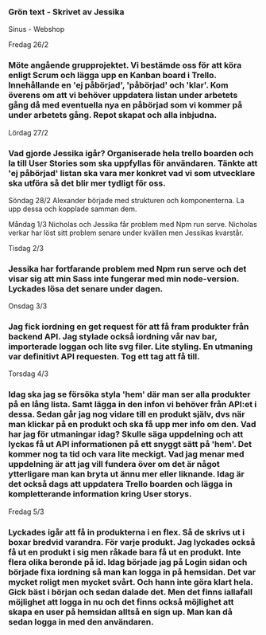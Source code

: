 ### Grön text - Skrivet av Jessika

Sinus - Webshop

Fredag 26/2

### Möte angående grupprojektet. Vi bestämde oss för att köra enligt Scrum och lägga upp en Kanban board i Trello. Innehållande en 'ej påbörjad', 'påbörjad' och 'klar'. Kom överens om att vi behöver uppdatera listan under arbetets gång då med eventuella nya en påbörjad som vi kommer på under arbetets gång. Repot skapat och alla inbjudna.

Lördag 27/2

### Vad gjorde Jessika igår? Organiserade hela trello boarden och la till User Stories som ska uppfyllas för användaren. Tänkte att 'ej påbörjad' listan ska vara mer konkret vad vi som utvecklare ska utföra så det blir mer tydligt för oss.

Söndag 28/2
Alexander började med strukturen och komponenterna. La upp dessa och kopplade samman dem.

Måndag 1/3
Nicholas och Jessika får problem med Npm run serve. Nicholas verkar har löst sitt problem senare under kvällen men Jessikas kvarstår.

Tisdag 2/3

### Jessika har fortfarande problem med Npm run serve och det visar sig att min Sass inte fungerar med min node-version. Lyckades lösa det senare under dagen.

Onsdag 3/3

### Jag fick iordning en get request för att få fram produkter från backend API. Jag stylade också iordning vår nav bar, importerade loggan och lite svg filer. Lite styling. En utmaning var definitivt API requesten. Tog ett tag att få till.

Torsdag 4/3

### Idag ska jag se försöka styla 'hem' där man ser alla produkter på en lång lista. Samt lägga in den infon vi behöver från API:et i dessa. Sedan går jag nog vidare till en produkt själv, dvs när man klickar på en produkt och ska få upp mer info om den. Vad har jag för utmaningar idag? Skulle säga uppdelning och att lyckas få ut API informationen på ett snyggt sätt på 'hem'. Det kommer nog ta tid och vara lite meckigt. Vad jag menar med uppdelning är att jag vill fundera över om det är något ytterligare man kan bryta ut ännu mer eller liknande. Idag är det också dags att uppdatera Trello boarden och lägga in kompletterande information kring User storys.

Fredag 5/3

### Lyckades igår att få in produkterna i en flex. Så de skrivs ut i boxar bredvid varandra. För varje produkt. Jag lyckades också få ut en produkt i sig men råkade bara få ut en produkt. Inte flera olika beronde på id. Idag började jag på Login sidan och började fixa iordning så man kan logga in på hemsidan. Det var mycket roligt men mycket svårt. Och hann inte göra klart hela. Gick bäst i början och sedan dalade det. Men det finns iallafall möjlighet att logga in nu och det finns också möjlighet att skapa en user på hemsidan alltså en sign up. Man kan då sedan logga in med den användaren.

